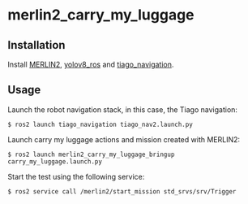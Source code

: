 # merlin2_carry_my_luggage

## Installation

Install [MERLIN2](https://github.com/MERLIN2-ARCH/merlin2?tab=readme-ov-file#installation), [yolov8_ros](https://github.com/mgonzs13/yolov8_ros) and [tiago_navigation](https://github.com/MERLIN2-ARCH/tiago_navigation).

## Usage

Launch the robot navigation stack, in this case, the Tiago navigation:

```shell
$ ros2 launch tiago_navigation tiago_nav2.launch.py
```

Launch carry my luggage actions and mission created with MERLIN2:

```shell
$ ros2 launch merlin2_carry_my_luggage_bringup carry_my_luggage.launch.py
```

Start the test using the following service:

```shell
$ ros2 service call /merlin2/start_mission std_srvs/srv/Trigger
```
